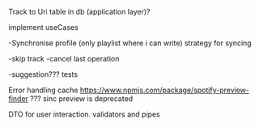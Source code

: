 Track to Uri table in db (application layer)?

implement useCases

-Synchronise profile (only playlist where i can write) strategy for syncing


-skip track
-cancel last operation

-suggestion???
tests

Error handling
cache
https://www.npmjs.com/package/spotify-preview-finder ??? sinc preview is deprecated

DTO for user interaction. validators and pipes